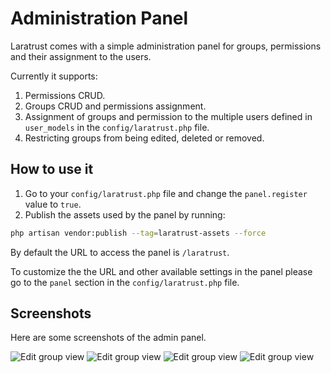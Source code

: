 # Administration Panel

Laratrust comes with a simple administration panel for groups, permissions and their assignment to the users.

Currently it supports:

1. Permissions CRUD.
2. Groups CRUD and permissions assignment.
3. Assignment of groups and permission to the multiple users defined in `user_models` in the `config/laratrust.php` file.
4. Restricting groups from being edited, deleted or removed.

## How to use it

1. Go to your `config/laratrust.php` file and change the `panel.register` value to `true`.
2. Publish the assets used by the panel by running:
```bash
php artisan vendor:publish --tag=laratrust-assets --force
```

By default the URL to access the panel is `/laratrust`.

To customize the the URL and other available settings in the panel please go to the `panel` section in the `config/laratrust.php` file.

## Screenshots

Here are some screenshots of the admin panel.
<div class="admin-panel-screenshots">
<img src="/multiple-users.png" alt="Edit group view">

<img src="/group-assign.png" alt="Edit group view">

<img src="/group-assign-user.png" alt="Edit group view">

<img src="/edit-group.png" alt="Edit group view">
</div>